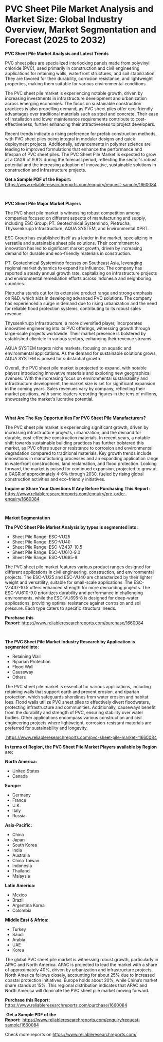 <p><h1>PVC Sheet Pile Market Analysis and Market Size: Global Industry Overview, Market Segmentation and Forecast (2025 to 2032)</h1></p><p><strong>PVC Sheet Pile Market Analysis and Latest Trends</strong></p>
<p><p>PVC sheet piles are specialized interlocking panels made from polyvinyl chloride (PVC), used primarily in construction and civil engineering applications for retaining walls, waterfront structures, and soil stabilization. They are favored for their durability, corrosion resistance, and lightweight properties, making them suitable for various environmental conditions.</p><p>The PVC sheet pile market is experiencing notable growth, driven by increasing investments in infrastructure development and urbanization across emerging economies. The focus on sustainable construction practices is also propelling demand, as PVC sheet piles offer eco-friendly advantages over traditional materials such as steel and concrete. Their ease of installation and lower maintenance requirements contribute to cost-effectiveness, further enhancing their attractiveness to project developers.</p><p>Recent trends indicate a rising preference for prefab construction methods, with PVC sheet piles being integral in modular designs and quick deployment projects. Additionally, advancements in polymer science are leading to improved formulations that enhance the performance and lifespan of PVC sheet piles. The PVC Sheet Pile Market is expected to grow at a CAGR of 9.9% during the forecast period, reflecting the sector's robust potential and the increasing adoption of innovative, sustainable solutions in construction and infrastructure projects.</p></p>
<p><strong>Get a Sample PDF of the Report:&nbsp;</strong> <a href="https://www.reliableresearchreports.com/enquiry/request-sample/1660084?utm_campaign=16&utm_medium=2&utm_source=Github&utm_content=ia&utm_term=30012025&utm_id=pvc-sheet-pile">https://www.reliableresearchreports.com/enquiry/request-sample/1660084</a></p>
<p>&nbsp;</p>
<p><strong>PVC Sheet Pile Major Market Players</strong></p>
<p><p>The PVC sheet pile market is witnessing robust competition among companies focused on different aspects of manufacturing and supply, including ESC Group, PT. Geotechnical Systemindo, Pietrucha, Thyssenkrupp Infrastructure, AQUA SYSTEM, and Environmental XPRT. </p><p>ESC Group has established itself as a leader in the market, specializing in versatile and sustainable sheet pile solutions. Their commitment to innovation has led to significant market growth, driven by increasing demand for durable and eco-friendly materials in construction.</p><p>PT. Geotechnical Systemindo focuses on Southeast Asia, leveraging regional market dynamics to expand its influence. The company has reported a steady annual growth rate, capitalizing on infrastructure projects and environmental remediation efforts across Indonesia and neighboring countries.</p><p>Pietrucha stands out for its extensive product range and strong emphasis on R&D, which aids in developing advanced PVC solutions. The company has experienced a surge in demand due to rising urbanization and the need for reliable flood protection systems, contributing to its robust sales revenue. </p><p>Thyssenkrupp Infrastructure, a more diversified player, incorporates innovative engineering into its PVC offerings, witnessing growth through large-scale projects worldwide. Their market presence is bolstered by established clientele in various sectors, enhancing their revenue streams.</p><p>AQUA SYSTEM targets niche markets, focusing on aquatic and environmental applications. As the demand for sustainable solutions grows, AQUA SYSTEM is poised for substantial growth.</p><p>Overall, the PVC sheet pile market is projected to expand, with notable players introducing innovative materials and exploring new geographical avenues. With the increasing focus on environmental sustainability and infrastructure development, the market size is set for significant expansion in the coming years. Sales revenues vary by company, reflecting their market positions, with some leaders reporting figures in the tens of millions, showcasing the market's lucrative potential.</p></p>
<p>&nbsp;</p>
<p><strong>What Are The Key Opportunities For PVC Sheet Pile Manufacturers?</strong></p>
<p><p>The PVC sheet pile market is experiencing significant growth, driven by increasing infrastructure projects, urbanization, and the demand for durable, cost-effective construction materials. In recent years, a notable shift towards sustainable building practices has further bolstered this market, as PVC offers superior resistance to corrosion and environmental degradation compared to traditional materials. Key growth trends include innovations in manufacturing processes and an expanding application range in waterfront constructions, land reclamation, and flood protection. Looking forward, the market is poised for continued expansion, projected to grow at a CAGR of approximately 4-6% through 2030, fueled by rising global construction activities and eco-friendly initiatives.</p></p>
<p><strong>Inquire or Share Your Questions If Any Before Purchasing This Report:</strong> <a href="https://www.reliableresearchreports.com/enquiry/pre-order-enquiry/1660084?utm_campaign=16&utm_medium=2&utm_source=Github&utm_content=ia&utm_term=30012025&utm_id=pvc-sheet-pile">https://www.reliableresearchreports.com/enquiry/pre-order-enquiry/1660084</a></p>
<p>&nbsp;</p>
<p><strong>Market Segmentation</strong></p>
<p><strong>The PVC Sheet Pile Market Analysis by types is segmented into:</strong></p>
<p><ul><li>Sheet Pile Range: ESC-VU25</li><li>Sheet Pile Range: ESC-VU40</li><li>Sheet Pile Range: ESC-VZ437-10.5</li><li>Sheet Pile Range: ESC-VU610-9.0</li><li>Sheet Pile Range: ESC-VU695-8</li></ul></p>
<p><p>The PVC sheet pile market features various product ranges designed for different applications in civil engineering, construction, and environmental projects. The ESC-VU25 and ESC-VU40 are characterized by their lighter weight and versatility, suitable for small-scale applications. The ESC-VZ437-10.5 offers enhanced strength for more demanding projects. The ESC-VU610-9.0 prioritizes durability and performance in challenging environments, while the ESC-VU695-8 is designed for deep-water applications, providing optimal resistance against corrosion and soil pressure. Each type caters to specific structural needs.</p></p>
<p><strong>Purchase this Report:&nbsp;</strong><a href="https://www.reliableresearchreports.com/purchase/1660084?utm_campaign=16&utm_medium=2&utm_source=Github&utm_content=ia&utm_term=30012025&utm_id=pvc-sheet-pile">https://www.reliableresearchreports.com/purchase/1660084</a></p>
<p>&nbsp;</p>
<p><strong>The PVC Sheet Pile Market Industry Research by Application is segmented into:</strong></p>
<p><ul><li>Retaining Wall</li><li>Riparian Protection</li><li>Flood Wall</li><li>Causeway</li><li>Others</li></ul></p>
<p><p>The PVC sheet pile market is essential for various applications, including retaining walls that support earth and prevent erosion, and riparian protection, which safeguards shorelines from water erosion and habitat loss. Flood walls utilize PVC sheet piles to effectively divert floodwaters, protecting infrastructure and communities. Additionally, causeways benefit from the durability and strength of PVC, ensuring stability over water bodies. Other applications encompass various construction and civil engineering projects where lightweight, corrosion-resistant materials are preferred for sustainability and longevity.</p></p>
<p><a href="https://www.reliableresearchreports.com/pvc-sheet-pile-market-r1660084?utm_campaign=16&utm_medium=2&utm_source=Github&utm_content=ia&utm_term=30012025&utm_id=pvc-sheet-pile">&nbsp;https://www.reliableresearchreports.com/pvc-sheet-pile-market-r1660084</a></p>
<p><strong>In terms of Region, the PVC Sheet Pile Market Players available by Region are:</strong></p>
<p>
    <p> <strong> North America: </strong>
        <ul>
            <li>United States</li>
            <li>Canada</li>
        </ul>
        </p> 
    <p> <strong> Europe: </strong>
        <ul>
            <li>Germany</li>
            <li>France</li>
            <li>U.K.</li>
            <li>Italy</li>
            <li>Russia</li>
        </ul>
        </p> 
    <p> <strong> Asia-Pacific: </strong>
        <ul>
            <li>China</li>
            <li>Japan</li>
            <li>South Korea</li>
            <li>India</li>
            <li>Australia</li>
            <li>China Taiwan</li>
            <li>Indonesia</li>
            <li>Thailand</li>
            <li>Malaysia</li>
        </ul>
        </p> 
    <p> <strong> Latin America: </strong>
        <ul>
            <li>Mexico</li>
            <li>Brazil</li>
            <li>Argentina Korea</li>
            <li>Colombia</li>
        </ul>
        </p> 
    <p> <strong> Middle East & Africa: </strong>
        <ul>
            <li>Turkey</li>
            <li>Saudi</li>
            <li>Arabia</li>
            <li>UAE</li>
            <li>Korea</li>
        </ul>
    </p>
    </p>
<p><p>The global PVC sheet pile market is witnessing robust growth, particularly in APAC and North America. APAC is projected to lead the market with a share of approximately 40%, driven by urbanization and infrastructure projects. North America follows closely, accounting for about 25% due to increased coastal protection initiatives. Europe holds about 20%, while China’s market share stands at 15%. This regional distribution indicates that APAC and North America will dominate the PVC sheet pile market moving forward.</p></p>
<p><strong>Purchase this Report: </strong><a href="https://www.reliableresearchreports.com/purchase/1660084?utm_campaign=16&utm_medium=2&utm_source=Github&utm_content=ia&utm_term=30012025&utm_id=pvc-sheet-pile">https://www.reliableresearchreports.com/purchase/1660084</a></p>
<p>&nbsp;<strong>Get a Sample PDF of the Report:&nbsp;&nbsp;</strong><a href="https://www.reliableresearchreports.com/enquiry/request-sample/1660084?utm_campaign=16&utm_medium=2&utm_source=Github&utm_content=ia&utm_term=30012025&utm_id=pvc-sheet-pile">https://www.reliableresearchreports.com/enquiry/request-sample/1660084</a></p>
<p><strong></strong></p>
<p>Check more reports on <a href="https://www.reliableresearchreports.com/?utm_campaign=16&utm_medium=2&utm_source=Github&utm_content=ia&utm_term=30012025&utm_id=pvc-sheet-pile">https://www.reliableresearchreports.com/</a></p>